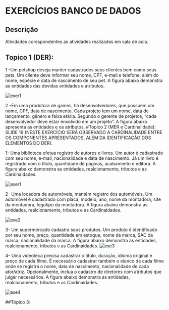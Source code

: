 # EXERCÍCIOS BANCO DE DADOS  
## Descrição
Atividades corespondentes as atividades realizadas em sala de aula. 
## Topico 1 (DER):
1 -Um petshop deseja manter cadastrados seus clientes bem como seus pets.
Um cliente deve informar seu nome, CPF, e-mail e telefone, além do nome, espécie e data de nascimento de seu pet. A figura abaixo demonstra as entidades das devidas entidades e atributos.

![exer1](https://raw.githubusercontent.com/FabioCCamarg/Exerc-ciosBancoDeDados/main/Exerc%C3%ADcioPetShop/Captura%20de%20tela%202023-09-12%20084348.png)

2 -Em uma produtora de games, há desenvolvedores, que possuem um nome, CPF, data de nascimento.
Cada projeto tem um nome, data de lançamento, gênero e faixa etária. Segundo o gerente de projetos, “cada desenvolvedor deve estar envolvido em um projeto”. A figura abaixo apresenta as entidades e os atributos.
#Topico 2 (MER e Cardinalidade):
SLIDE 19 (NESTE EXERCÍCIO SERÁ OBSERVADO A CARDINALIDADE ENTRE OS COMPONENTES APRESENTADOS, ALÉM DA IDENTIFICAÇÃO DOS ELEMENTOS DO DER).

1- Uma biblioteca efetua registro de autores e livros. Um autor é cadastrado com seu nome, e-mail, nacionalidade e data de nascimento. Já um livro é registrado com o título, quantidade de páginas, acabamento e editora. A figura abaixo demonstra as entidades, realcionamento, tributos e as Cardinaidades.

![exer1](https://raw.githubusercontent.com/FabioCCamarg/Exerc-ciosBancoDeDados/main/Exer%C3%ADcioAutor_Livro/Captura%20de%20tela%202023-09-05%20092820.png)

2- Uma locadora de automóveis, mantém registro dos automóveis. Um automóvel é cadastrado com placa, modelo, ano, nome da montadora, site da montadora, logotipo da montadora. A figura abaixo demonstra as entidades, realcionamento, tributos e as Cardinaidades.

![exe2](https://raw.githubusercontent.com/FabioCCamarg/Exerc-ciosBancoDeDados/main/Exerc%C3%ADcioMotadoraAutomovel/Captura%20de%20tela%202023-09-05%20094733.png)

3- Um supermercado cadastra seus produtos. Um produto é identificado por seu nome, preço, quantidade em estoque, nome da marca, SAC da marca, nacionalidade da marca. A figura abaixo demonstra as entidades, realcionamento, tributos e as Cardinaidades.
![exe3](https://raw.githubusercontent.com/FabioCCamarg/Exerc-ciosBancoDeDados/main/Exerc%C3%ADcioPordutoMarca/Captura%20de%20tela%202023-09-05%20101421.png)

4- Uma videoteca precisa cadastrar o título, duração, idioma original e preço de cada filme. É necessário cadastrar também o elenco de cada filme onde se registra o nome, data de nascimento, nacionalidade de cada ator/atriz. Opcionalmente, inclua o cadastro de diretores com atributos que julgar necessários. A figura abaixo demonstra as entidades, realcionamento, tributos e as Cardinaidades.

![exe4](https://raw.githubusercontent.com/FabioCCamarg/Exerc-ciosBancoDeDados/main/Exerc%C3%ADcioDiretorFilmeElenco/Captura%20de%20tela%202023-09-05%20102845.png)

##Tópico 3: 



